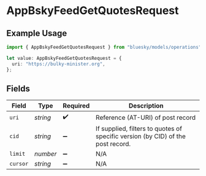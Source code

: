 # AppBskyFeedGetQuotesRequest

## Example Usage

```typescript
import { AppBskyFeedGetQuotesRequest } from "bluesky/models/operations";

let value: AppBskyFeedGetQuotesRequest = {
  uri: "https://bulky-minister.org",
};
```

## Fields

| Field                                                                           | Type                                                                            | Required                                                                        | Description                                                                     |
| ------------------------------------------------------------------------------- | ------------------------------------------------------------------------------- | ------------------------------------------------------------------------------- | ------------------------------------------------------------------------------- |
| `uri`                                                                           | *string*                                                                        | :heavy_check_mark:                                                              | Reference (AT-URI) of post record                                               |
| `cid`                                                                           | *string*                                                                        | :heavy_minus_sign:                                                              | If supplied, filters to quotes of specific version (by CID) of the post record. |
| `limit`                                                                         | *number*                                                                        | :heavy_minus_sign:                                                              | N/A                                                                             |
| `cursor`                                                                        | *string*                                                                        | :heavy_minus_sign:                                                              | N/A                                                                             |